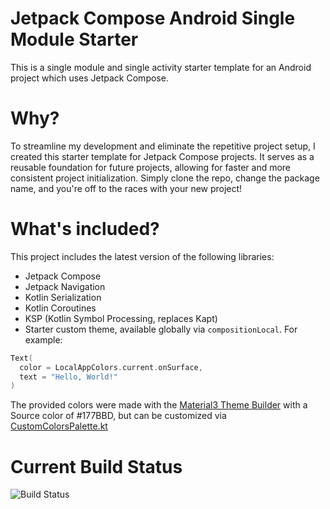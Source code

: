 # Jetpack Compose Android Single Module Starter
This is a single module and single activity starter template for an Android project which uses Jetpack Compose.

# Why?
To streamline my development and eliminate the repetitive project setup, I created this starter template for Jetpack Compose projects. It serves as a reusable foundation for future projects, allowing for faster and more consistent project initialization. Simply clone the repo, change the package name, and you're off to the races with your new project!

# What's included?
This project includes the latest version of the following libraries:

- Jetpack Compose
- Jetpack Navigation
- Kotlin Serialization
- Kotlin Coroutines
- KSP (Kotlin Symbol Processing, replaces Kapt)
- Starter custom theme, available globally via `compositionLocal`. For example:

```kt
Text(
  color = LocalAppColors.current.onSurface,
  text = "Hello, World!"
)
```
The provided colors were made with the [Material3 Theme Builder](https://material-foundation.github.io/material-theme-builder/) with a Source color of #177BBD, but can be customized via [CustomColorsPalette.kt](https://github.com/wfahnestock/android-single-module-starter/blob/main/app/src/main/java/com/changeme/androidsinglemodulestarter/ui/theme/CustomColorsPalette.kt)

# Current Build Status
![Build Status](https://github.com/wfahnestock/android-single-module-starter/actions/workflows/android.yml/badge.svg)
